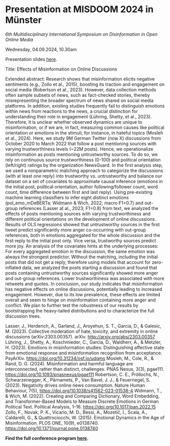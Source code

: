 # Presentation at MISDOOM 2024 in Münster
*6th Multidisciplinary International Symposium on Disinformation in Open Online Media*

Wednesday, 04.09.2024, 10.30am

Presentation slides [here]().

Title: Effects of Misinformation on Online Discussions 

Extended abstract: Research shows that misinformation elicits negative sentiments (e.g., Zollo et al., 2015), boosting its traction and engagement on social media (Robertson et al., 2023). However, data collection methods often sample subsets of news, such as fact-checked stories, thereby misrepresenting the broader spectrum of news shared on social media platforms. In addition, existing studies frequently fail to distinguish emotions within news from reactions to the news, a crucial distinction for understanding their role in engagement (Lühring, Shetty, et al., 2023). Therefore, it is unclear whether observed dynamics are unique to misinformation, or if we are, in fact, measuring common causes like political orientation or emotions in the stimuli, for instance, in hateful topics (Mosleh et al., 2024). Here, we study 9M German Twitter (now X) discussions from October 2020 to March 2022 that follow a post mentioning sources with varying trustworthiness levels (~22M posts). Hence, we operationalize misinformation as posts mentioning untrustworthy sources. To do so, we rely on continuous source trustworthiness (0-100) and political orientation (left/right) ratings by the organization NewsGuard. 
In the first analysis step, we used a nonparametric matching approach to categorize the discussions (with at least one reply) into trustworthy vs. untrustworthy and balance our dataset on a set of covariates to approximate causal inference (emotions in the initial post, political orientation, author following/follower count, word count, time difference between first and last reply). Using pre-existing machine learning classifiers to infer eight distinct emotions (pol_emo_mDeBERTa; Widmann & Wich, 2022; macro F1=0.7) and out-group references (Lasser at al., 2023; F1=0.8) from text, we analyzed the effects of posts mentioning sources with varying trustworthiness and different political orientations on the development of online discussions. Results of OLS regressions showed that untrustworthy sources in the first tweet predict significantly more anger co-occurring with out-group references, both in emotions aggregated for the whole discussion and the first reply to the initial post only. Vice versa, trustworthy sources predict more joy. An analysis of the covariates hints at the underlying processes: For every aggregated emotion in the discussion, the same emotion was always the strongest predictor. Without the matching, including the initial posts that did not get a reply, therefore using models that account for zero-inflated data, we analyzed the posts starting a discussion and found that posts containing untrustworthy sources significantly showed more anger and out-group references. Lower trustworthiness was associated with more retweets and quotes.
In conclusion, our study indicates that misinformation has negative effects on online discussions, potentially leading to increased engagement. However, due to its low prevalence, these effects are limited overall and seem to hinge on misinformation containing more anger and conflict. We plan to further test the robustness of our results by bootstrapping the heavy-tailed distributions and to characterize the full discussion trees. 


Lasser, J., Herderich, A., Garland, J., Aroyehun, S. T., Garcia, D., & Galesic, M. (2023). Collective moderation of hate, toxicity, and extremity in online discussions (arXiv:2303.00357). arXiv. http://arxiv.org/abs/2303.00357
Lühring, J., Shetty, A., Koschmieder, C., Garcia, D., Waldherr, A., & Metzler, H. (2023). Emotions in misinformation studies: Distinguishing affective state from emotional response and misinformation recognition from acceptance. PsyArXiv. https://doi.org/10.31234/osf.io/udqms
Mosleh, M., Cole, R., & Rand, D. G. (2024). Misinformation and harmful language are interconnected, rather than distinct, challenges. PNAS Nexus, 3(3), pgae111. https://doi.org/10.1093/pnasnexus/pgae111
Robertson, C. E., Pröllochs, N., Schwarzenegger, K., Pärnamets, P., Van Bavel, J. J., & Feuerriegel, S. (2023). Negativity drives online news consumption. Nature Human Behaviour, 7(5), https://doi.org/10.1038/s41562-023-01538-4
Widmann, T., & Wich, M. (2022). Creating and Comparing Dictionary, Word Embedding, and Transformer-Based Models to Measure Discrete Emotions in German Political Text. Political Analysis, 1–16. https://doi.org/10.1017/pan.2022.15
Zollo, F., Novak, P. K., Vicario, M. D., Bessi, A., Mozetič, I., Scala, A., Caldarelli, G., & Quattrociocchi, W. (2015). Emotional Dynamics in the Age of Misinformation. PLOS ONE, 10(9), e0138740. https://doi.org/10.1371/journal.pone.0138740

**Find the full conference program [here](https://www.misdoom2024.uni-muenster.de/).** 
